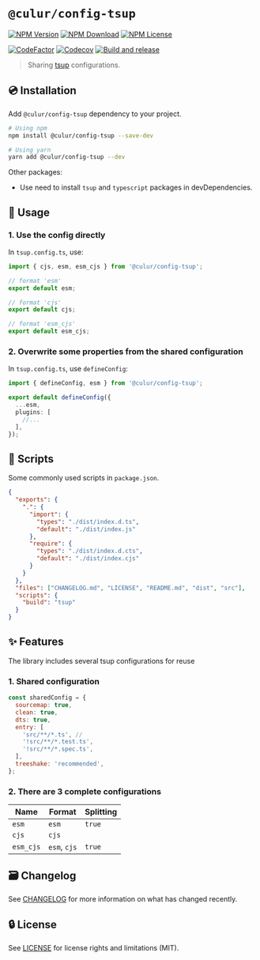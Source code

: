 # `@culur/config-tsup`

[![NPM Version](https://img.shields.io/npm/v/@culur/config-tsup?logo=npm)](https://www.npmjs.com/package/@culur/config-tsup)
[![NPM Download](https://img.shields.io/npm/dm/@culur/config-tsup?logo=npm)](https://www.npmjs.com/package/@culur/config-tsup)
[![NPM License](https://img.shields.io/npm/l/@culur/config-tsup)](../../LICENSE)

[![CodeFactor](https://www.codefactor.io/repository/github/culur/culur/badge)](https://www.codefactor.io/repository/github/culur/culur)
[![Codecov](https://img.shields.io/codecov/c/github/culur/culur)](https://app.codecov.io/gh/culur/culur)
[![Build and release](https://github.com/culur/culur/actions/workflows/build-and-release.yml/badge.svg)](https://github.com/culur/culur/actions/workflows/build-and-release.yml)

> Sharing [tsup](https://github.com/egoist/tsup) configurations.

## 💿 Installation

Add `@culur/config-tsup` dependency to your project.

```bash
# Using npm
npm install @culur/config-tsup --save-dev

# Using yarn
yarn add @culur/config-tsup --dev
```

Other packages:

- Use need to install `tsup` and `typescript` packages in devDependencies.

## 📖 Usage

### 1. Use the config directly

In `tsup.config.ts`, use:

```ts
import { cjs, esm, esm_cjs } from '@culur/config-tsup';

// format 'esm'
export default esm;

// format 'cjs'
export default cjs;

// format 'esm_cjs'
export default esm_cjs;
```

### 2. Overwrite some properties from the shared configuration

In `tsup.config.ts`, use `defineConfig`:

```ts
import { defineConfig, esm } from '@culur/config-tsup';

export default defineConfig({
  ...esm,
  plugins: [
    //...
  ],
});
```

## 📜 Scripts

Some commonly used scripts in `package.json`.

```json
{
  "exports": {
    ".": {
      "import": {
        "types": "./dist/index.d.ts",
        "default": "./dist/index.js"
      },
      "require": {
        "types": "./dist/index.d.cts",
        "default": "./dist/index.cjs"
      }
    }
  },
  "files": ["CHANGELOG.md", "LICENSE", "README.md", "dist", "src"],
  "scripts": {
    "build": "tsup"
  }
}
```

## ✨ Features

The library includes several tsup configurations for reuse

### 1. Shared configuration

```js
const sharedConfig = {
  sourcemap: true,
  clean: true,
  dts: true,
  entry: [
    'src/**/*.ts', //
    '!src/**/*.test.ts',
    '!src/**/*.spec.ts',
  ],
  treeshake: 'recommended',
};
```

### 2. There are 3 complete configurations

| Name      | Format       | Splitting |
| --------- | ------------ | --------- |
| `esm`     | `esm`        | `true`    |
| `cjs`     | `cjs`        |           |
| `esm_cjs` | `esm`, `cjs` | `true`    |

## 🗃️ Changelog

See [CHANGELOG](CHANGELOG.md) for more information on what has changed recently.

## 🔒 License

See [LICENSE](../../LICENSE) for license rights and limitations (MIT).
